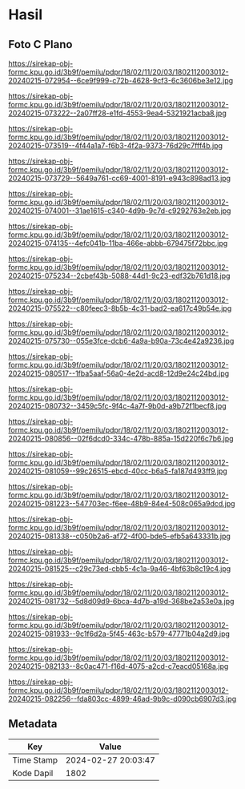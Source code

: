# Hasil

## Foto C Plano

https://sirekap-obj-formc.kpu.go.id/3b9f/pemilu/pdpr/18/02/11/20/03/1802112003012-20240215-072954--6ce9f999-c72b-4628-9cf3-6c3606be3e12.jpg

https://sirekap-obj-formc.kpu.go.id/3b9f/pemilu/pdpr/18/02/11/20/03/1802112003012-20240215-073222--2a07ff28-e1fd-4553-9ea4-5321921acba8.jpg

https://sirekap-obj-formc.kpu.go.id/3b9f/pemilu/pdpr/18/02/11/20/03/1802112003012-20240215-073519--4f44a1a7-f6b3-4f2a-9373-76d29c7fff4b.jpg

https://sirekap-obj-formc.kpu.go.id/3b9f/pemilu/pdpr/18/02/11/20/03/1802112003012-20240215-073729--5649a761-cc69-4001-8191-e943c898ad13.jpg

https://sirekap-obj-formc.kpu.go.id/3b9f/pemilu/pdpr/18/02/11/20/03/1802112003012-20240215-074001--31ae1615-c340-4d9b-9c7d-c9292763e2eb.jpg

https://sirekap-obj-formc.kpu.go.id/3b9f/pemilu/pdpr/18/02/11/20/03/1802112003012-20240215-074135--4efc041b-11ba-466e-abbb-679475f72bbc.jpg

https://sirekap-obj-formc.kpu.go.id/3b9f/pemilu/pdpr/18/02/11/20/03/1802112003012-20240215-075234--2cbef43b-5088-44d1-9c23-edf32b761d18.jpg

https://sirekap-obj-formc.kpu.go.id/3b9f/pemilu/pdpr/18/02/11/20/03/1802112003012-20240215-075522--c80feec3-8b5b-4c31-bad2-ea617c49b54e.jpg

https://sirekap-obj-formc.kpu.go.id/3b9f/pemilu/pdpr/18/02/11/20/03/1802112003012-20240215-075730--055e3fce-dcb6-4a9a-b90a-73c4e42a9236.jpg

https://sirekap-obj-formc.kpu.go.id/3b9f/pemilu/pdpr/18/02/11/20/03/1802112003012-20240215-080517--1fba5aaf-56a0-4e2d-acd8-12d9e24c24bd.jpg

https://sirekap-obj-formc.kpu.go.id/3b9f/pemilu/pdpr/18/02/11/20/03/1802112003012-20240215-080732--3459c5fc-9f4c-4a7f-9b0d-a9b72f1becf8.jpg

https://sirekap-obj-formc.kpu.go.id/3b9f/pemilu/pdpr/18/02/11/20/03/1802112003012-20240215-080856--02f6dcd0-334c-478b-885a-15d220f6c7b6.jpg

https://sirekap-obj-formc.kpu.go.id/3b9f/pemilu/pdpr/18/02/11/20/03/1802112003012-20240215-081059--99c26515-ebcd-40cc-b6a5-fa187d493ff9.jpg

https://sirekap-obj-formc.kpu.go.id/3b9f/pemilu/pdpr/18/02/11/20/03/1802112003012-20240215-081223--547703ec-f6ee-48b9-84e4-508c065a9dcd.jpg

https://sirekap-obj-formc.kpu.go.id/3b9f/pemilu/pdpr/18/02/11/20/03/1802112003012-20240215-081338--c050b2a6-af72-4f00-bde5-efb5a643331b.jpg

https://sirekap-obj-formc.kpu.go.id/3b9f/pemilu/pdpr/18/02/11/20/03/1802112003012-20240215-081525--c29c73ed-cbb5-4c1a-9a46-4bf63b8c19c4.jpg

https://sirekap-obj-formc.kpu.go.id/3b9f/pemilu/pdpr/18/02/11/20/03/1802112003012-20240215-081732--5d8d09d9-6bca-4d7b-a19d-368be2a53e0a.jpg

https://sirekap-obj-formc.kpu.go.id/3b9f/pemilu/pdpr/18/02/11/20/03/1802112003012-20240215-081933--9c1f6d2a-5f45-463c-b579-47771b04a2d9.jpg

https://sirekap-obj-formc.kpu.go.id/3b9f/pemilu/pdpr/18/02/11/20/03/1802112003012-20240215-082133--8c0ac471-f16d-4075-a2cd-c7eacd05168a.jpg

https://sirekap-obj-formc.kpu.go.id/3b9f/pemilu/pdpr/18/02/11/20/03/1802112003012-20240215-082256--fda803cc-4899-46ad-9b9c-d090cb6907d3.jpg


## Metadata

| Key        | Value               |
| ---------- | ------------------- |
| Time Stamp | 2024-02-27 20:03:47 |
| Kode Dapil | 1802                |



